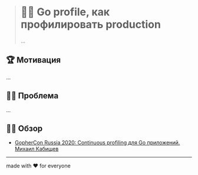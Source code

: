 > # 👨‍🏫 Go profile, как профилировать production
>
> ...

## 🏆 Мотивация

...

## 🤦‍♂️ Проблема

...

## 🕵️‍♂️ Обзор

- [GopherCon Russia 2020: Continuous profiling для Go приложений. Михаил Кабищев](https://youtu.be/dGcI1OsDCio)

---

made with ❤️ for everyone
